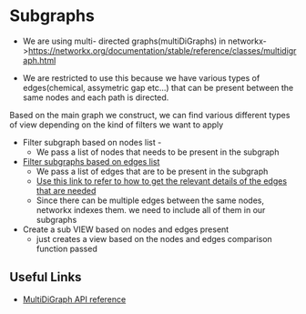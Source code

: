 # Subgraphs

- We are using multi- directed graphs(multiDiGraphs) in networkx->https://networkx.org/documentation/stable/reference/classes/multidigraph.html

- We are restricted to use this because we have various types of edges(chemical, assymetric gap etc...) that can be present between the same nodes and each path is directed. 

Based on the main graph we construct, we can find various different types of view depending on the kind of filters we want to apply

- Filter subgraph based on nodes list -
  - We pass a list of nodes that needs to be present in the subgraph
- [Filter subgraphs based on edges list](https://networkx.org/documentation/stable/reference/classes/generated/networkx.MultiDiGraph.edge_subgraph.html#networkx.MultiDiGraph.edge_subgraph)
  - We pass a list of edges that are to be present in the subgraph
  - [Use this link to refer to how to get the relevant details of the edges that are needed](https://jfinkels-networkx.readthedocs.io/en/latest/reference/classes/generated/networkx.MultiGraph.edge_subgraph.html)
  - Since there can be multiple edges between the same nodes, networkx indexes them. we need to include all of them in our subgraphs
- Create a sub VIEW based on nodes and edges present
  - just creates a view based on the nodes and edges comparison function passed



## Useful Links

- [MultiDiGraph API reference](https://networkx.org/documentation/stable/reference/classes/multidigraph.html)